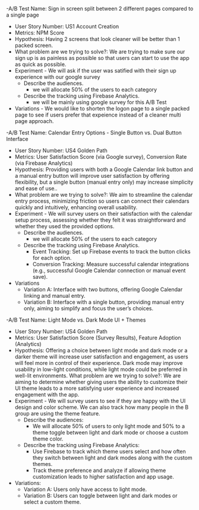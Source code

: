 -A/B Test Name:  Sign in screen split between 2 different pages compared to a single page
- User Story Number: US1 Account Creation
- Metrics:  NPM Score
- Hypothesis: Having 2 screens that look cleaner will be better than 1 packed screen.
- What problem are we trying to solve?: We are trying to make sure our sign up is as painless as possible so that users can start to use the app as quick as possible.
- Experiment - We will ask if the user was satified with their sign up experience with our google survey
  - Describe the audiences.
    - we will allocate 50% of the users to each category
  - Describe the tracking using Firebase Analytics. 
    - we will be mainly using google survey for this A/B Test
- Variations - We would like to shorten the logon page to a single packed page to see if users prefer that expeience instead of a cleaner multi page approach.

-A/B Test Name:  Calendar Entry Options - Single Button vs. Dual Button Interface
- User Story Number: US4 Golden Path
- Metrics:   User Satisfaction Score (via Google survey), Conversion Rate (via Firebase Analytics)
- Hypothesis: Providing users with both a Google Calendar link button and a manual entry button will improve user satisfaction by offering flexibility, but a single button (manual entry only) may increase simplicity and ease of use..
- What problem are we trying to solve?:  We aim to streamline the calendar entry process, minimizing friction so users can connect their calendars quickly and intuitively, enhancing overall usability.
- Experiment - We will survey users on their satisfaction with the calendar setup process, assessing whether they felt it was straightforward and whether they used the provided options.
  - Describe the audiences.
    - we will allocate 50% of the users to each category
  - Describe the tracking using Firebase Analytics. 
    - Event Tracking: Set up Firebase events to track the button clicks for each option.
    - Conversion Tracking: Measure successful calendar integrations (e.g., successful Google Calendar connection or manual event save).
- Variations
    - Variation A: Interface with two buttons, offering Google Calendar linking and manual entry.
    - Variation B: Interface with a single button, providing manual entry only, aiming to simplify and focus the user’s choices.

-A/B Test Name: Light Mode vs. Dark Mode UI + Themes
- User Story Number: US4 Golden Path
- Metrics: User Satisfaction Score (Survey Results), Feature Adoption (Analytics)
- Hypothesis: Offering a choice between light mode and dark mode or a darker theme will increase user satisfaction and engagement, as users will feel more in control of their experience. Dark mode may improve usability in low-light conditions, while light mode could be preferred in well-lit environments.
What problem are we trying to solve?: We are aiming to determine whether giving users the ability to customize their UI theme leads to a more satisfying user experience and increased engagement with the app. 
- Experiment - We will survey users to see if they are happy with the UI design and color scheme. We can also track how many people in the B group are using the theme feature.
  - Describe the audiences:
    - We will allocate 50% of users to only light mode and 50% to a theme toggle between light and dark mode or choose a custom theme color.
  - Describe the tracking using Firebase Analytics:
    - Use Firebase to track which theme users select and how often they switch between light and dark modes along with the custom themes.
    - Track theme preference and analyze if allowing theme customization leads to higher satisfaction and app usage.
- Variations:
  - Variation A: Users only have access to light mode.
  - Variation B: Users can toggle between light and dark modes or select a custom theme.
